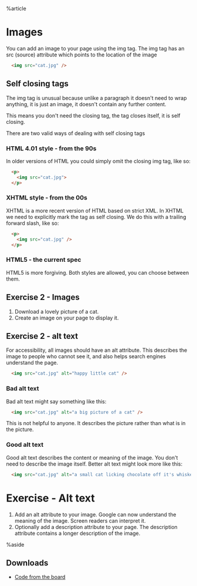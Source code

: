 %article




# Images

You can add an image to your page using the img tag. The img tag has an src (source) attribute which points to the location of the image

```html
  <img src="cat.jpg" />
```





## Self closing tags

The img tag is unusual because unlike a paragraph it doesn't need to wrap anything, it is just an image, it doesn't contain any further content.

This means you don't need the closing tag, the tag closes itself, it is self closing.

There are two valid ways of dealing with self closing tags

### HTML 4.01 style - from the 90s

In older versions of HTML you could simply omit the closing img tag, like so:

```html
  <p>
    <img src="cat.jpg">
  </p>
```





### XHTML style - from the 00s

XHTML is a more recent version of HTML based on strict XML. In XHTML we need to explicitly mark the tag as self closing. We do this with a trailing forward slash, like so:


```html
  <p>
    <img src="cat.jpg" />
  </p>
```





### HTML5 - the current spec

HTML5 is more forgiving. Both styles are allowed, you can choose between them.

## Exercise 2 - Images


1. Download a lovely picture of a cat.
2. Create an image on your page to display it.


## Exercise 2 - alt text

For accessibility, all images should have an alt attribute. This describes the image to people who cannot see it, and also helps search engines understand the page.

```html
  <img src="cat.jpg" alt="happy little cat" />
```





### Bad alt text

Bad alt text might say something like this:

```html
  <img src="cat.jpg" alt="a big picture of a cat" />
```





This is not helpful to anyone. It describes the picture rather than what is in the picture.

### Good alt text

Good alt text describes the content or meaning of the image. You don't need to describe the image itself. Better alt text might look more like this:

```html
  <img src="cat.jpg" alt="a small cat licking chocolate off it's whiskers" />
```





# Exercise - Alt text

1. Add an alt attribute to your image. Google can now understand the meaning of the image. Screen readers can interpret it.
2. Optionally add a description attribute to your page. The description attribute contains a longer description of the image.

%aside

## Downloads

* [Code from the board](https://www.dropbox.com/sh/3fphoh9v68wptpm/AACRtNa5kiI6ZL06kD01C_-ra?dl=1)

